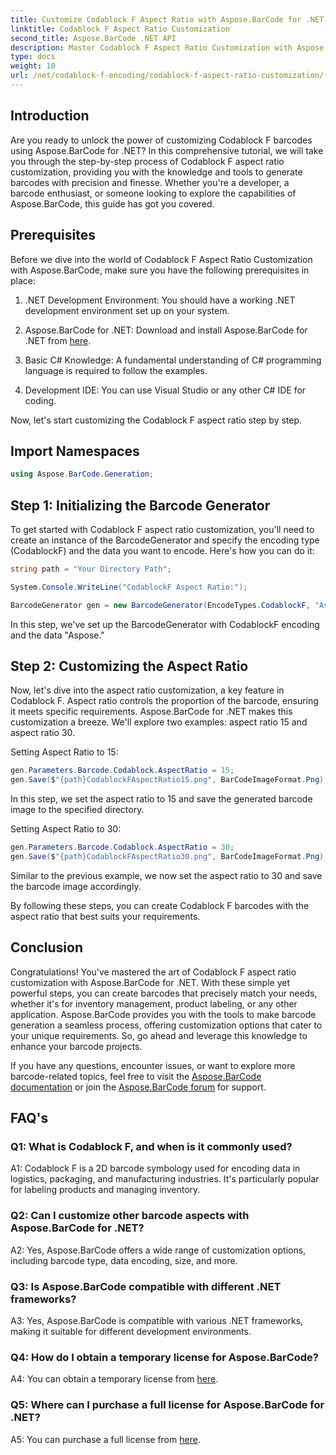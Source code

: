 ```yaml
---
title: Customize Codablock F Aspect Ratio with Aspose.BarCode for .NET
linktitle: Codablock F Aspect Ratio Customization
second_title: Aspose.BarCode .NET API
description: Master Codablock F Aspect Ratio Customization with Aspose.BarCode for .NET. Create precise barcodes tailored to your needs effortlessly.
type: docs
weight: 10
url: /net/codablock-f-encoding/codablock-f-aspect-ratio-customization/
---
```

## Introduction

Are you ready to unlock the power of customizing Codablock F barcodes using Aspose.BarCode for .NET? In this comprehensive tutorial, we will take you through the step-by-step process of Codablock F aspect ratio customization, providing you with the knowledge and tools to generate barcodes with precision and finesse. Whether you're a developer, a barcode enthusiast, or someone looking to explore the capabilities of Aspose.BarCode, this guide has got you covered.

## Prerequisites

Before we dive into the world of Codablock F Aspect Ratio Customization with Aspose.BarCode, make sure you have the following prerequisites in place:

1. .NET Development Environment: You should have a working .NET development environment set up on your system.

2. Aspose.BarCode for .NET: Download and install Aspose.BarCode for .NET from [here](https://releases.aspose.com/barcode/net/).

3. Basic C# Knowledge: A fundamental understanding of C# programming language is required to follow the examples.

4. Development IDE: You can use Visual Studio or any other C# IDE for coding.

Now, let's start customizing the Codablock F aspect ratio step by step.

## Import Namespaces

```csharp
using Aspose.BarCode.Generation;
```

## Step 1: Initializing the Barcode Generator

To get started with Codablock F aspect ratio customization, you'll need to create an instance of the BarcodeGenerator and specify the encoding type (CodablockF) and the data you want to encode. Here's how you can do it:

```csharp
string path = "Your Directory Path";

System.Console.WriteLine("CodablockF Aspect Ratio:");

BarcodeGenerator gen = new BarcodeGenerator(EncodeTypes.CodablockF, "Aspose");
```

In this step, we've set up the BarcodeGenerator with CodablockF encoding and the data "Aspose."

## Step 2: Customizing the Aspect Ratio

Now, let's dive into the aspect ratio customization, a key feature in Codablock F. Aspect ratio controls the proportion of the barcode, ensuring it meets specific requirements. Aspose.BarCode for .NET makes this customization a breeze. We'll explore two examples: aspect ratio 15 and aspect ratio 30.

Setting Aspect Ratio to 15:

```csharp
gen.Parameters.Barcode.Codablock.AspectRatio = 15;
gen.Save($"{path}CodablockFAspectRatio15.png", BarCodeImageFormat.Png);
```

In this step, we set the aspect ratio to 15 and save the generated barcode image to the specified directory.

Setting Aspect Ratio to 30:

```csharp
gen.Parameters.Barcode.Codablock.AspectRatio = 30;
gen.Save($"{path}CodablockFAspectRatio30.png", BarCodeImageFormat.Png);
```

Similar to the previous example, we now set the aspect ratio to 30 and save the barcode image accordingly.

By following these steps, you can create Codablock F barcodes with the aspect ratio that best suits your requirements.

## Conclusion

Congratulations! You've mastered the art of Codablock F aspect ratio customization with Aspose.BarCode for .NET. With these simple yet powerful steps, you can create barcodes that precisely match your needs, whether it's for inventory management, product labeling, or any other application. Aspose.BarCode provides you with the tools to make barcode generation a seamless process, offering customization options that cater to your unique requirements. So, go ahead and leverage this knowledge to enhance your barcode projects.

If you have any questions, encounter issues, or want to explore more barcode-related topics, feel free to visit the [Aspose.BarCode documentation](https://reference.aspose.com/barcode/net/) or join the [Aspose.BarCode forum](https://forum.aspose.com/c/barcode/13) for support.

## FAQ's

### Q1: What is Codablock F, and when is it commonly used?

A1: Codablock F is a 2D barcode symbology used for encoding data in logistics, packaging, and manufacturing industries. It's particularly popular for labeling products and managing inventory.

### Q2: Can I customize other barcode aspects with Aspose.BarCode for .NET?

A2: Yes, Aspose.BarCode offers a wide range of customization options, including barcode type, data encoding, size, and more.

### Q3: Is Aspose.BarCode compatible with different .NET frameworks?

A3: Yes, Aspose.BarCode is compatible with various .NET frameworks, making it suitable for different development environments.

### Q4: How do I obtain a temporary license for Aspose.BarCode?

A4: You can obtain a temporary license from [here](https://purchase.aspose.com/temporary-license/).

### Q5: Where can I purchase a full license for Aspose.BarCode for .NET?

A5: You can purchase a full license from [here](https://purchase.aspose.com/buy).
